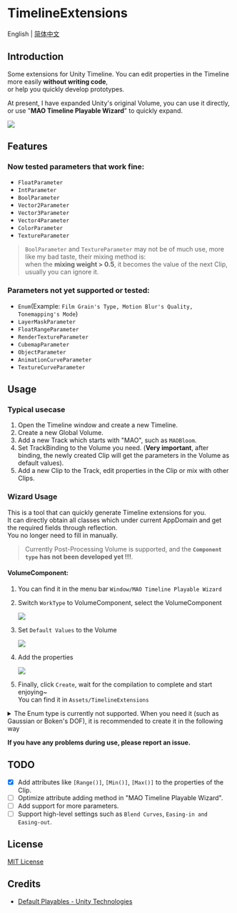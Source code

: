 ﻿# TimelineExtensions
English | [简体中文](README_CN.md)

## Introduction

Some extensions for Unity Timeline. 
You can edit properties in the Timeline more easily **without writing code**,<br> 
or help you quickly develop prototypes.

[//]: # (This project was originally developed mainly to expand the post-processing volume, 
and will gradually improve other types in the future.)

At present, I have expanded Unity's original Volume, you can use it directly, 
or use "**MAO Timeline Playable Wizard**" to quickly expand.

![](https://pic.youngmoe.com/1668700075_202211172347274/637657ab5d00f.gif)

## Features
### Now tested parameters that work fine:
- `FloatParameter`
- `IntParameter`
- `BoolParameter`
- `Vector2Parameter`
- `Vector3Parameter`
- `Vector4Parameter`
- `ColorParameter`
- `TextureParameter`

>`BoolParameter` and `TextureParameter` may not be of much use, more like my bad taste, their mixing method is: <br>
when the **mixing weight > 0.5**, it becomes the value of the next Clip, usually you can ignore it.


### Parameters not yet supported or tested:
- `Enum`(Example: `Film Grain's Type, Motion Blur's Quality, Tonemapping's Mode`)
- `LayerMaskParameter`
- `FloatRangeParameter`
- `RenderTextureParameter`
- `CubemapParameter`
- `ObjectParameter`
- `AnimationCurveParameter`
- `TextureCurveParameter`



[//]: # (Currently supported:)

[//]: # (- Bloom)

## Usage

[//]: # (### Download/Installation)

[//]: # ()
[//]: # (Get it from one of the following sources:)

[//]: # ()
[//]: # (- Download the latest release from the [releases page]&#40;&#41;.)

[//]: # (- Clone the repository: `git clone https://xx.git`.)

### Typical usecase

1. Open the Timeline window and create a new Timeline.
2. Create a new Global Volume.
3. Add a new Track which starts with "MAO", such as `MAOBloom`.
4. Set TrackBinding to the Volume you need. (**Very important**, after binding, the newly created Clip will get
   the parameters in the Volume as default values).
5. Add a new Clip to the Track, edit properties in the Clip or mix with other Clips.<br>


### Wizard Usage
This is a tool that can quickly generate Timeline extensions for you. <br>
It can directly obtain all classes which under current AppDomain and get the required fields through reflection.<br>
You no longer need to fill in manually.

>Currently Post-Processing Volume is supported, and the **`Component type` has not been developed yet !!!**.

#### VolumeComponent:
1. You can find it in the menu bar `Window/MAO Timeline Playable Wizard`

2. Switch `WorkType` to VolumeComponent, select the VolumeComponent

   ![](https://pic.youngmoe.com/1668613341_202211162342576/637504dd561ec.png)

3. Set `Default Values` to the Volume

   ![](https://pic.youngmoe.com/1668614619_202211170003969/637509dbbd789.png)

4. Add the properties

   ![](https://pic.youngmoe.com/1668613472_202211162344770/63750560bcd75.png)

5. Finally, click `Create`, wait for the compilation to complete and start enjoying~<br>
You can find it in `Assets/TimelineExtensions`

<details>
<summary>The Enum type is currently not supported. When you need it (such as Gaussian or Boken's DOF), it is recommended to create it in the following way</summary>

![](https://pic.youngmoe.com/1668615739_202211170022942/63750e3bb10b2.png)

![](https://pic.youngmoe.com/1668615893_202211170024445/63750ed564189.png)
</details>


**If you have any problems during use, please report an issue.**



## TODO
- [x] Add attributes like `[Range()]`, `[Min()]`, `[Max()]` to the properties of the Clip.
- [ ] Optimize attribute adding method in "MAO Timeline Playable Wizard".
- [ ] Add support for more parameters.
- [ ] Support high-level settings such as `Blend Curves`, `Easing-in and Easing-out`.

## License
[MIT License](https://github.com/ShiinaRinne/TimelineExtensions/blob/master/LICENSE)

## Credits
- [Default Playables - Unity Technologies](https://assetstore.unity.com/packages/essentials/default-playables-95266)